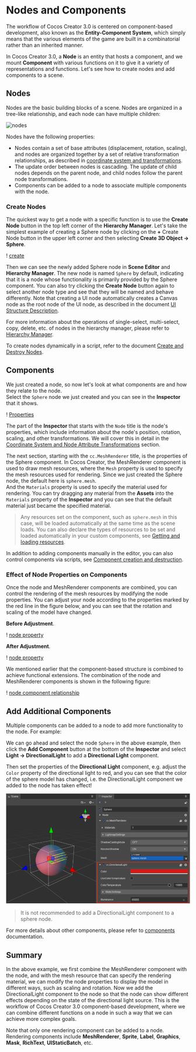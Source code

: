 # Nodes and Components

The workflow of Cocos Creator 3.0 is centered on component-based development, also known as the **Entity-Component System**, which simply means that the various elements of the game are built in a combinatorial rather than an inherited manner.

In Cocos Creator 3.0, a **Node** is an entity that hosts a component, and we mount **Component** with various functions on it to give it a variety of representations and functions. Let's see how to create nodes and add components to a scene.

## Nodes

Nodes are the basic building blocks of a scene. Nodes are organized in a tree-like relationship, and each node can have multiple children:

![nodes](scene/nodes.jpg)

Nodes have the following properties:
- Nodes contain a set of base attributes (displacement, rotation, scaling), and nodes are organized together by a set of relative transformation relationships, as described in [coordinate system and transformations](./coord.md).
- The update order between nodes is cascading. The update of child nodes depends on the parent node, and child nodes follow the parent node transformations.
- Components can be added to a node to associate multiple components with the node.

### Create Nodes

The quickest way to get a node with a specific function is to use the **Create Node** button in the top left corner of the **Hierarchy Manager**. Let's take the simplest example of creating a Sphere node by clicking on the **+** Create Node button in the upper left corner and then selecting **Create 3D Object -> Sphere**.

! [create](scene/create.png)

Then we can see the newly added Sphere node in **Scene Editor** and **Hierarchy Manager**. The new node is named `Sphere` by default, indicating that it is a node whose functionality is primarily provided by the Sphere component. You can also try clicking the **Create Node** button again to select another node type and see that they will be named and behave differently. Note that creating a UI node automatically creates a Canvas node as the root node of the UI node, as described in the document [UI Structure Description](../../ui-system/components/engine/index.md).

For more information about the operations of single-select, multi-select, copy, delete, etc. of nodes in the hierarchy manager, please refer to [Hierarchy Manager](./.../editor/hierarchy/index.md).

To create nodes dynamically in a script, refer to the document [Create and Destroy Nodes](./.../scripting/create-destroy.md).

## Components

We just created a node, so now let's look at what components are and how they relate to the node. <br>
Select the `Sphere` node we just created and you can see in the **Inspector** that it shows.

! [Properties](scene/inspector.png)

The part of the **Inspector** that starts with the `Node` title is the node's properties, which include information about the node's position, rotation, scaling, and other transformations. We will cover this in detail in the [Coordinate System and Node Attribute Transformations](coord.md) section.

The next section, starting with the `cc.MeshRenderer` title, is the properties of the Sphere component. In Cocos Creator, the MeshRenderer component is used to draw mesh resources, where the `Mesh` property is used to specify the mesh resources used for rendering. Since we just created the Sphere node, the default here is `sphere.mesh`. <br>
And the `Materials` property is used to specify the material used for rendering. You can try dragging any material from the **Assets** into the `Materials` property of the **Inspector** and you can see that the default material just became the specified material.

> Any resources set on the component, such as `sphere.mesh` in this case, will be loaded automatically at the same time as the scene loads. You can also declare the types of resources to be set and loaded automatically in your custom components, see [Getting and loading resources](../../scripting/load-assets.md).

In addition to adding components manually in the editor, you can also control components via scripts, see [Component creation and destruction](../../scripting/component.md).

### Effect of Node Properties on Components

Once the node and MeshRenderer components are combined, you can control the rendering of the mesh resources by modifying the node properties. You can adjust your node according to the properties marked by the red line in the figure below, and you can see that the rotation and scaling of the model have changed.

**Before Adjustment**.

! [node property](scene/node-before.png)

**After Adjustment**.

! [node property](scene/node-after.png)

We mentioned earlier that the component-based structure is combined to achieve functional extensions. The combination of the node and MeshRenderer components is shown in the following figure:

! [node component relationship](scene/node-chart.png)

## Add Additional Components

Multiple components can be added to a node to add more functionality to the node. For example:

We can go ahead and select the node `Sphere` in the above example, then click the **Add Component** button at the bottom of the **Inspector** and select **Light -> DirectionalLight** to add a **Directional Light** component.

Then set the properties of the **Directional Light** component, e.g. adjust the `Color` property of the directional light to red, and you can see that the color of the sphere model has changed, i.e. the DirectionalLight component we added to the node has taken effect!

![button property](scene/directional-light.png)

> It is not recommended to add a DirectionalLight component to a sphere node.

For more details about other components, please refer to [components](../../editor/components/index.md) documentation.

## Summary

In the above example, we first combine the MeshRenderer component with the node, and with the mesh resource that can specify the rendering material, we can modify the node properties to display the model in different ways, such as scaling and rotation. Now we add the DirectionalLight component to the node so that the node can show different effects depending on the state of the directional light source. This is the workflow of Cocos Creator 3.0 component-based development, where we can combine different functions on a node in such a way that we can achieve more complex goals.

Note that only one rendering component can be added to a node. Rendering components include **MeshRenderer**, **Sprite**, **Label**, **Graphics**, **Mask**, **RichText**, **UIStaticBatch**, etc.